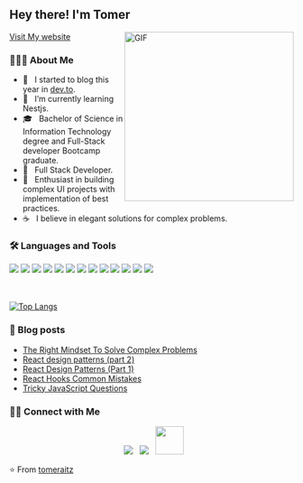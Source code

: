 <h2> Hey there! I'm Tomer</h2>
<a href="https://www.tomeraitz.com/">Visit My website</a>
<img align="right" alt="GIF" src="https://media.giphy.com/media/QXhSr6NDR4F5t69GL8/giphy.gif" width="300"/>

<h3> 👨🏻‍💻 About Me </h3>

- 🔭 &nbsp; I started to blog this year in [dev.to](https://dev.to/tomeraitz).
- 🤔 &nbsp; I’m currently learning Nestjs.
- 🎓 &nbsp;  Bachelor of Science in Information Technology degree and Full-Stack developer Bootcamp graduate.
- 💼 &nbsp; Full Stack Developer.
- 🌱 &nbsp; Enthusiast in building complex UI projects with implementation of best practices.
- ☕ &nbsp; I believe in elegant solutions for complex problems. 

<h3>🛠 Languages and Tools</h3>
<div>
    <img src="https://img.icons8.com/color/48/000000/javascript.png"/>
    <img src="https://img.icons8.com/color/48/000000/typescript.png"/>
    <img src="https://img.icons8.com/cute-clipart/48/000000/react-native.png"/>
    <img src="https://img.icons8.com/color/48/000000/redux.png"/>
    <img src="https://img.icons8.com/color/48/000000/html-5.png"/>
    <img src="https://img.icons8.com/color/48/000000/css3.png"/>
    <img src="https://img.icons8.com/color/48/000000/nodejs.png"/>
    <img src="https://img.icons8.com/ios/48/000000/sql.png"/>
    <img src="https://img.icons8.com/color/48/000000/mongodb.png"/>
    <img src="https://img.icons8.com/officel/48/000000/php-logo.png"/>
    <img src="https://img.icons8.com/color/48/000000/visual-studio-code-2019.png"/>
    <img src="https://img.icons8.com/color/48/000000/git.png"/>
    <img src="https://img.icons8.com/fluent/48/000000/github.png"/>
</div>
<br>
</br>

[![Top Langs](https://github-readme-stats.vercel.app/api/top-langs/?username=tomeraitz&layout=compact&text_color=daf7dc&bg_color=151515)](https://github.com/tomeraitz/github-readme-stats)

### 📖 Blog posts
<!-- BLOG-POST-LIST:START -->
- [The Right Mindset To Solve Complex Problems](https://dev.to/tomeraitz/the-right-mindset-to-solve-complex-problems-1gc6)
- [React design patterns (part 2)](https://dev.to/tomeraitz/react-design-patterns-part-2-53bl)
- [React Design Patterns (Part 1)](https://dev.to/tomeraitz/react-design-patterns-part-1-aj1)
- [React Hooks Common Mistakes](https://dev.to/tomeraitz/react-hooks-common-mistakes-3494)
- [Tricky JavaScript Questions](https://dev.to/tomeraitz/tricky-javascript-questions-7nk)
<!-- BLOG-POST-LIST:END -->


<h3> 🤝🏻 Connect with Me </h3>

<p align="center">
&nbsp; <a href="https://www.linkedin.com/in/tomer-raitz-13b64911b/" target="_blank" rel="noopener noreferrer"><img src="https://img.icons8.com/fluent/48/4a90e2/linkedin.png"/></a>  
&nbsp; <a href="https://stackoverflow.com/users/10055871/tomer-raitz" target="_blank" rel="noopener noreferrer"><img src="https://img.icons8.com/fluent-systems-filled/54/4a90e2/stackoverflow.png"/></a>  
&nbsp; <a href="mailto:tomeraitz1@gmail.com" target="_blank" rel="noopener noreferrer"><img src="https://img.icons8.com/plasticine/100/000000/gmail.png"  width="50" /></a>
</p>

⭐️ From [tomeraitz](https://github.com/tomeraitz)
